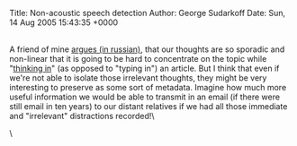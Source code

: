 Title: Non-acoustic speech detection
Author: George Sudarkoff
Date: Sun, 14 Aug 2005 15:43:35 +0000

\
A friend of mine [argues (in
russian)](http://www.livejournal.com/users/joicy/31535.html?thread=236591#t236591),
that our thoughts are so sporadic and non-linear that it is going to be
hard to concentrate on the topic while "[thinking
in](http://www.newscientist.com/article.ns?id=dn7247)" (as opposed to
"typing in") an article. But I think that even if we're not able to
isolate those irrelevant thoughts, they might be very interesting to
preserve as some sort of metadata. Imagine how much more useful
information we would be able to transmit in an email (if there were
still email in ten years) to our distant relatives if we had all those
immediate and "irrelevant" distractions recorded!\

\

